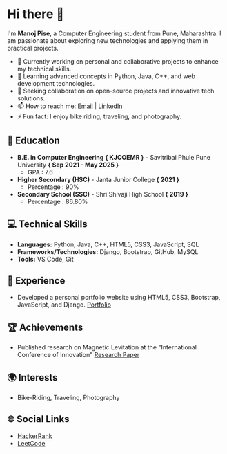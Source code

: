 # Hi there 👋

I'm **Manoj Pise**, a Computer Engineering student from Pune, Maharashtra. I am passionate about exploring new technologies and applying them in practical projects.

- 🔭 Currently working on personal and collaborative projects to enhance my technical skills.
- 🌱 Learning advanced concepts in Python, Java, C++, and web development technologies.
- 👯 Seeking collaboration on open-source projects and innovative tech solutions.
- 📫 How to reach me: [Email](mailto:manojpisepatil@gmail.com) | [LinkedIn](https://linkedin.com/in/manojpisepatil)
- ⚡ Fun fact: I enjoy bike riding, traveling, and photography.

## 🏫 Education
- **B.E. in Computer Engineering { KJCOEMR }** - Savitribai Phule Pune University **{ Sep 2021 - May 2025 }**
  - GPA : 7.6
- **Higher Secondary (HSC)** - Janta Junior College **{ 2021 }**
  - Percentage : 90%
- **Secondary School (SSC)** - Shri Shivaji High School **{ 2019 }**
  - Percentage : 86.80%

## 💻 Technical Skills
- **Languages:** Python, Java, C++, HTML5, CSS3, JavaScript, SQL
- **Frameworks/Technologies:** Django, Bootstrap, GitHub, MySQL
- **Tools:** VS Code, Git

## 🌟 Experience
- Developed a personal portfolio website using HTML5, CSS3, Bootstrap, JavaScript, and Django. [Portfolio](https://github.com/manojpisepatil/portfolioo)

## 🏆 Achievements
- Published research on Magnetic Levitation at the "International Conference of Innovation" [Research Paper](https://proceeding.conferenceworld.in/ICIET-2022/45.pdf)

## 🌍 Interests
- Bike-Riding, Traveling, Photography

## 🌐 Social Links
- [HackerRank](https://www.hackerrank.com/profile/manojpisepatil)
- [LeetCode](https://leetcode.com/u/manojpisepatil/)

